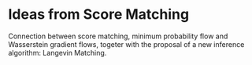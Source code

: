 # Ideas from Score Matching
Connection between score matching, minimum probability flow and Wasserstein gradient flows, togeter with the proposal of a new inference algorithm: Langevin Matching.
